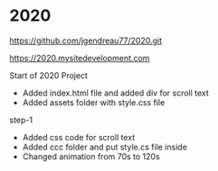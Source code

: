 # 2020

https://github.com/jgendreau77/2020.git

https://2020.mysitedevelopment.com

Start of 2020 Project
- Added index.html file and added div for scroll text 
- Added assets folder with style.css file

step-1
- Added css code for scroll text
- Added ccc folder and put style.cs file inside
- Changed animation from 70s to 120s